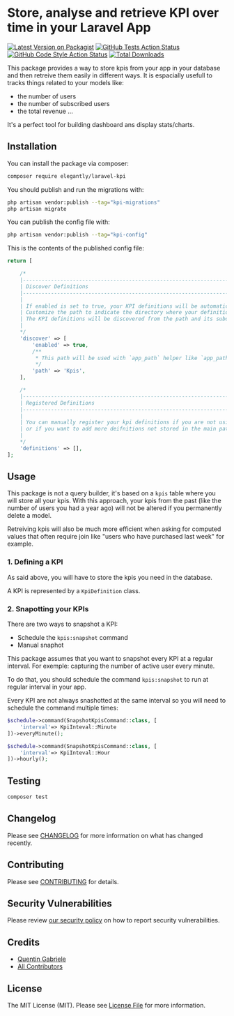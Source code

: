 # Store, analyse and retrieve KPI over time in your Laravel App

[![Latest Version on Packagist](https://img.shields.io/packagist/v/elegantly/laravel-kpi.svg?style=flat-square)](https://packagist.org/packages/elegantly/laravel-kpi)
[![GitHub Tests Action Status](https://img.shields.io/github/actions/workflow/status/elegantengineeringtech/laravel-kpi/run-tests.yml?branch=main&label=tests&style=flat-square)](https://github.com/elegantengineeringtech/laravel-kpi/actions?query=workflow%3Arun-tests+branch%3Amain)
[![GitHub Code Style Action Status](https://img.shields.io/github/actions/workflow/status/elegantengineeringtech/laravel-kpi/fix-php-code-style-issues.yml?branch=main&label=code%20style&style=flat-square)](https://github.com/elegantengineeringtech/laravel-kpi/actions?query=workflow%3A"Fix+PHP+code+style+issues"+branch%3Amain)
[![Total Downloads](https://img.shields.io/packagist/dt/elegantly/laravel-kpi.svg?style=flat-square)](https://packagist.org/packages/elegantly/laravel-kpi)

This package provides a way to store kpis from your app in your database and then retreive them easily in different ways. It is espacially usefull to tracks things related to your models like:

-   the number of users
-   the number of subscribed users
-   the total revenue ...

It's a perfect tool for building dashboard ans display stats/charts.

## Installation

You can install the package via composer:

```bash
composer require elegantly/laravel-kpi
```

You should publish and run the migrations with:

```bash
php artisan vendor:publish --tag="kpi-migrations"
php artisan migrate
```

You can publish the config file with:

```bash
php artisan vendor:publish --tag="kpi-config"
```

This is the contents of the published config file:

```php
return [

    /*
    |--------------------------------------------------------------------------
    | Discover Definitions
    |--------------------------------------------------------------------------
    |
    | If enabled is set to true, your KPI definitions will be automatically discovered when taking snapshot.
    | Customize the path to indicate the directory where your definitions are located in your app.
    | The KPI definitions will be discovered from the path and its subdirectories
    |
    */
    'discover' => [
        'enabled' => true,
        /**
         * This path will be used with `app_path` helper like `app_path('/app/Kpis')`
         */
        'path' => 'Kpis',
    ],

    /*
    |--------------------------------------------------------------------------
    | Registered Definitions
    |--------------------------------------------------------------------------
    |
    | You can manually register your kpi definitions if you are not using "auto-discover"
    | or if you want to add more deifnitions not stored in the main path
    |
    */
    'definitions' => [],
];
```

## Usage

This package is not a query builder, it's based on a `kpis` table where you will store all your kpis. With this approach, your kpis from the past (like the number of users you had a year ago) will not be altered if you permanently delete a model.

Retreiving kpis will also be much more efficient when asking for computed values that often require join like "users who have purchased last week" for example.

### 1. Defining a KPI

As said above, you will have to store the kpis you need in the database.

A KPI is represented by a `KpiDefinition` class.

### 2. Snapotting your KPIs

There are two ways to snapshot a KPI:

-   Schedule the `kpis:snapshot` command
-   Manual snaphot

This package assumes that you want to snapshot every KPI at a regular interval.
For exemple: capturing the number of active user every minute.

To do that, you should schedule the command `kpis:snapshot` to run at regular interval in your app.

Every KPI are not always snashotted at the same interval so you will need to schedule the command multiple times:

```php
$schedule->command(SnapshotKpisCommand::class, [
    'interval'=> KpiInteval::Minute
])->everyMinute();

$schedule->command(SnapshotKpisCommand::class, [
    'interval'=> KpiInteval::Hour
])->hourly();
```

## Testing

```bash
composer test
```

## Changelog

Please see [CHANGELOG](CHANGELOG.md) for more information on what has changed recently.

## Contributing

Please see [CONTRIBUTING](CONTRIBUTING.md) for details.

## Security Vulnerabilities

Please review [our security policy](../../security/policy) on how to report security vulnerabilities.

## Credits

-   [Quentin Gabriele](https://github.com/40128136+QuentinGab)
-   [All Contributors](../../contributors)

## License

The MIT License (MIT). Please see [License File](LICENSE.md) for more information.
